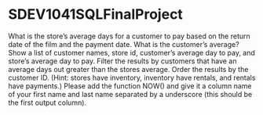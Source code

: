 # SDEV1041SQLFinalProject
What is the store’s average days for a customer to pay based on the return date of the film and the payment date.  What is the customer’s average?  Show a list of customer names, store id, customer’s average day to pay, and store’s average day to pay.  Filter the results by customers that have an average days out greater than the stores average.  Order the results by the customer ID.   (Hint: stores have inventory, inventory have rentals, and rentals have payments.)  Please add the function NOW() and give it a column name of your first name and last name separated by a underscore (this should be the first output column).
